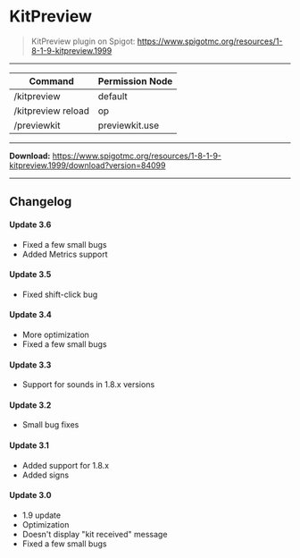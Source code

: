 # KitPreview
> KitPreview plugin on Spigot: https://www.spigotmc.org/resources/1-8-1-9-kitpreview.1999

___

| Command            | Permission Node |
| ---                | ---             |
| /kitpreview        | default         |
| /kitpreview reload | op              |
| /previewkit        | previewkit.use  |

___

**Download:** https://www.spigotmc.org/resources/1-8-1-9-kitpreview.1999/download?version=84099

___

## Changelog 

#### Update 3.6
- Fixed a few small bugs
- Added Metrics support

#### Update 3.5
- Fixed shift-click bug

#### Update 3.4
- More optimization
- Fixed a few small bugs

#### Update 3.3
- Support for sounds in 1.8.x versions

#### Update 3.2
- Small bug fixes

#### Update 3.1
- Added support for 1.8.x
- Added signs

#### Update 3.0
- 1.9 update
- Optimization
- Doesn't display "kit received" message
- Fixed a few small bugs
